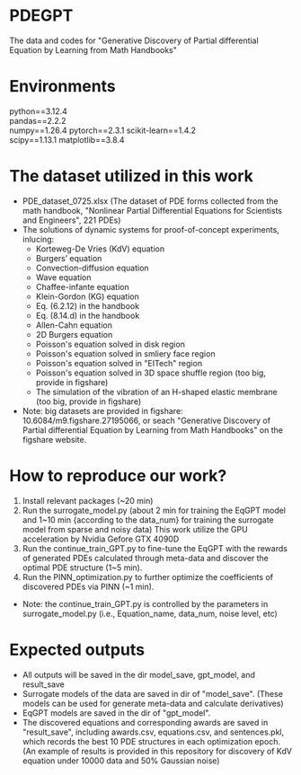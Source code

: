 # PDEGPT
The data and codes for "Generative Discovery of Partial differential Equation by Learning from Math Handbooks"

# Environments
python==3.12.4   
pandas==2.2.2  
numpy==1.26.4 
pytorch==2.3.1 
scikit-learn==1.4.2  
scipy==1.13.1 
matplotlib==3.8.4


# The dataset utilized in this work 
* PDE_dataset_0725.xlsx (The dataset of PDE forms collected from the math handbook, "Nonlinear Partial Differential Equations for Scientists and Engineers", 221 PDEs)
* The solutions of dynamic systems for proof-of-concept experiments, inlucing:
  - Korteweg-De Vries (KdV) equation
  - Burgers’ equation
  - Convection-diffusion equation
  - Wave equation
  - Chaffee-infante equation
  - Klein-Gordon (KG) equation
  - Eq. (6.2.12) in the handbook
  - Eq. (8.14.d) in the handbook
  - Allen-Cahn equation
  - 2D Burgers equation
  - Poisson's equation solved in disk region
  - Poisson's equation solved in smliery face region
  - Poisson's equation solved in "EITech" region
  - Poisson's equation solved in 3D space shuffle region (too big, provide in figshare)
  - The simulation of the vibration of an H-shaped elastic membrane (too big, provide in figshare)
* Note: big datasets are provided in figshare: 10.6084/m9.figshare.27195066, or seach "Generative Discovery of Partial differential Equation by Learning from Math Handbooks" on the figshare website.  

# How to reproduce our work?
1. Install relevant packages (~20 min)  
2. Run the surrogate_model.py (about 2 min for training the EqGPT model and 1~10 min {according to the data_num} for training the surrogate model from sparse and noisy data)
   This work utilize the GPU acceleration by Nvidia Gefore GTX 4090D  
3. Run the continue_train_GPT.py to fine-tune the EqGPT with the rewards of generated PDEs calculated through meta-data and discover the optimal PDE structure (1~5 min).
4. Run the PINN_optimization.py to further optimize the coefficients of discovered PDEs via PINN (~1 min).
* Note: the continue_train_GPT.py is controlled by the parameters in surrogate_model.py (i.e., Equation_name, data_num, noise level, etc)  


# Expected outputs
* All outputs will be saved in the dir model_save, gpt_model, and result_save  
* Surrogate models of the data are saved in dir of "model_save". (These models can be used for generate meta-data and calculate derivatives)
* EqGPT models are saved in the dir of "gpt_model".
* The discovered equations and corresponding awards are saved in "result_save", including awards.csv, equations.csv, and sentences.pkl, which records the best 10 PDE structures in each optimization epoch.
  (An example of results is provided in this repository for discovery of KdV equation under 10000 data and 50% Gaussian noise)
